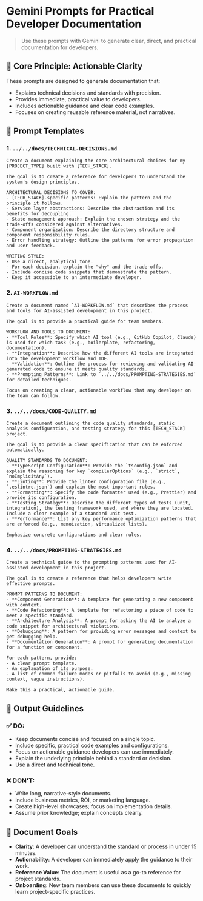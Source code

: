 # Gemini Prompts for Practical Developer Documentation

> Use these prompts with Gemini to generate clear, direct, and practical documentation for developers.

## 🎯 Core Principle: Actionable Clarity

These prompts are designed to generate documentation that:
- Explains technical decisions and standards with precision.
- Provides immediate, practical value to developers.
- Includes actionable guidance and clear code examples.
- Focuses on creating reusable reference material, not narratives.

## 📝 Prompt Templates

### 1. `../../docs/TECHNICAL-DECISIONS.md`

```
Create a document explaining the core architectural choices for my [PROJECT_TYPE] built with [TECH_STACK].

The goal is to create a reference for developers to understand the system's design principles.

ARCHITECTURAL DECISIONS TO COVER:
- [TECH_STACK]-specific patterns: Explain the pattern and the principle it follows.
- Service layer abstractions: Describe the abstraction and its benefits for decoupling.
- State management approach: Explain the chosen strategy and the trade-offs considered against alternatives.
- Component organization: Describe the directory structure and component responsibility rules.
- Error handling strategy: Outline the patterns for error propagation and user feedback.

WRITING STYLE:
- Use a direct, analytical tone.
- For each decision, explain the "why" and the trade-offs.
- Include concise code snippets that demonstrate the pattern.
- Keep it accessible to an intermediate developer.
```

### 2. `AI-WORKFLOW.md`

```
Create a document named `AI-WORKFLOW.md` that describes the process and tools for AI-assisted development in this project.

The goal is to provide a practical guide for team members.

WORKFLOW AND TOOLS TO DOCUMENT:
- **Tool Roles**: Specify which AI tool (e.g., GitHub Copilot, Claude) is used for which task (e.g., boilerplate, refactoring, documentation).
- **Integration**: Describe how the different AI tools are integrated into the development workflow and IDE.
- **Validation**: Outline the process for reviewing and validating AI-generated code to ensure it meets quality standards.
- **Prompting Patterns**: Link to `../../docs/PROMPTING-STRATEGIES.md` for detailed techniques.

Focus on creating a clear, actionable workflow that any developer on the team can follow.
```

### 3. `../../docs/CODE-QUALITY.md`

```
Create a document outlining the code quality standards, static analysis configuration, and testing strategy for this [TECH_STACK] project.

The goal is to provide a clear specification that can be enforced automatically.

QUALITY STANDARDS TO DOCUMENT:
- **TypeScript Configuration**: Provide the `tsconfig.json` and explain the reasoning for key `compilerOptions` (e.g., `strict`, `noImplicitAny`).
- **Linting**: Provide the linter configuration file (e.g., `.eslintrc.json`) and explain the most important rules.
- **Formatting**: Specify the code formatter used (e.g., Prettier) and provide its configuration.
- **Testing Strategy**: Describe the different types of tests (unit, integration), the testing framework used, and where they are located. Include a clear example of a standard unit test.
- **Performance**: List any key performance optimization patterns that are enforced (e.g., memoization, virtualized lists).

Emphasize concrete configurations and clear rules.
```

### 4. `../../docs/PROMPTING-STRATEGIES.md`

```
Create a technical guide to the prompting patterns used for AI-assisted development in this project.

The goal is to create a reference that helps developers write effective prompts.

PROMPT PATTERNS TO DOCUMENT:
- **Component Generation**: A template for generating a new component with context.
- **Code Refactoring**: A template for refactoring a piece of code to meet a specific standard.
- **Architecture Analysis**: A prompt for asking the AI to analyze a code snippet for architectural violations.
- **Debugging**: A pattern for providing error messages and context to get debugging help.
- **Documentation Generation**: A prompt for generating documentation for a function or component.

For each pattern, provide:
- A clear prompt template.
- An explanation of its purpose.
- A list of common failure modes or pitfalls to avoid (e.g., missing context, vague instructions).

Make this a practical, actionable guide.
```

## 🎯 Output Guidelines

### ✅ DO:
- Keep documents concise and focused on a single topic.
- Include specific, practical code examples and configurations.
- Focus on actionable guidance developers can use immediately.
- Explain the underlying principle behind a standard or decision.
- Use a direct and technical tone.

### ❌ DON'T:
- Write long, narrative-style documents.
- Include business metrics, ROI, or marketing language.
- Create high-level showcases; focus on implementation details.
- Assume prior knowledge; explain concepts clearly.

## 🔄 Document Goals

- **Clarity**: A developer can understand the standard or process in under 15 minutes.
- **Actionability**: A developer can immediately apply the guidance to their work.
- **Reference Value**: The document is useful as a go-to reference for project standards.
- **Onboarding**: New team members can use these documents to quickly learn project-specific practices.

